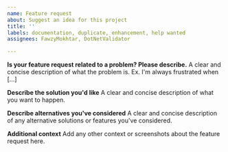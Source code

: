 ```yaml
---
name: Feature request
about: Suggest an idea for this project
title: ''
labels: documentation, duplicate, enhancement, help wanted
assignees: FawzyMokhtar, DotNetValidator

---
```


**Is your feature request related to a problem? Please describe.**
A clear and concise description of what the problem is. Ex. I'm always frustrated when [...]

**Describe the solution you'd like**
A clear and concise description of what you want to happen.

**Describe alternatives you've considered**
A clear and concise description of any alternative solutions or features you've considered.

**Additional context**
Add any other context or screenshots about the feature request here.
